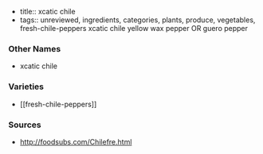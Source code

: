 - title:: xcatic chile
- tags:: unreviewed, ingredients, categories, plants, produce, vegetables, fresh-chile-peppers
xcatic chile yellow wax pepper OR guero pepper

### Other Names

* xcatic chile

### Varieties

* [[fresh-chile-peppers]]

### Sources
* http://foodsubs.com/Chilefre.html
